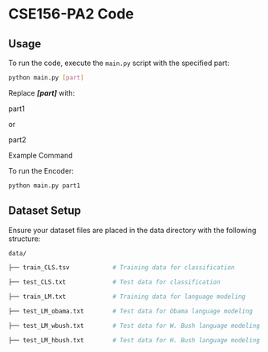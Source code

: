 # CSE156-PA2 Code 
## Usage
To run the code, execute the `main.py` script with the specified part:

```bash
python main.py [part]
```
Replace ***[part]*** with:

part1

or 

part2

Example Command

To run the Encoder:
```bash
python main.py part1
```
## Dataset Setup

Ensure your dataset files are placed in the data directory with the following structure:
```bash
data/

├── train_CLS.tsv            # Training data for classification

├── test_CLS.txt             # Test data for classification

├── train_LM.txt             # Training data for language modeling

├── test_LM_obama.txt        # Test data for Obama language modeling

├── test_LM_wbush.txt        # Test data for W. Bush language modeling

├── test_LM_hbush.txt        # Test data for H. Bush language modeling
```
